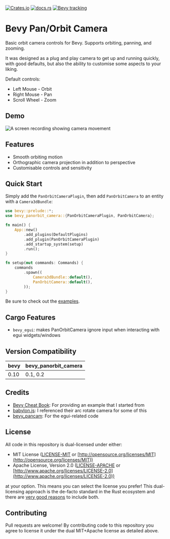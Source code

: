 [![Crates.io](https://img.shields.io/crates/v/bevy_panorbit_camera)](https://crates.io/crates/bevy_panorbit_camera) [![docs.rs](https://docs.rs/bevy_panorbit_camera/badge.svg)](https://docs.rs/bevy_panorbit_camera) [![Bevy tracking](https://img.shields.io/badge/Bevy%20tracking-released%20version-lightblue)](https://github.com/bevyengine/bevy/blob/main/docs/plugins_guidelines.md#main-branch-tracking)

# Bevy Pan/Orbit Camera

Basic orbit camera controls for Bevy. Supports orbiting, panning, and zooming.

It was designed as a plug and play camera to get up and running quickly, with good defaults, but also the ability to
customise some aspects to your liking.

Default controls:

- Left Mouse - Orbit
- Right Mouse - Pan
- Scroll Wheel - Zoom

## Demo

![A screen recording showing camera movement](https://user-images.githubusercontent.com/7709415/230715348-eb19d9a8-4826-4a73-a039-02cacdcb3dc9.gif "Demo of bevy_panorbit_camera")

## Features

- Smooth orbiting motion
- Orthographic camera projection in addition to perspective
- Customisable controls and sensitivity

## Quick Start

Simply add the `PanOrbitCameraPlugin`, then add `PanOrbitCamera` to an entity
with a `Camera3dBundle`:

```rust
use bevy::prelude::*;
use bevy_panorbit_camera::{PanOrbitCameraPlugin, PanOrbitCamera};

fn main() {
    App::new()
        .add_plugins(DefaultPlugins)
        .add_plugin(PanOrbitCameraPlugin)
        .add_startup_system(setup)
        .run();
}

fn setup(mut commands: Commands) {
    commands
        .spawn((
            Camera3dBundle::default(),
            PanOrbitCamera::default(),
        ));
}
```

Be sure to check out the [examples](https://github.com/Plonq/bevy_panorbit_camera/tree/master/examples).

## Cargo Features

- `bevy_egui`: makes PanOrbitCamera ignore input when interacting with egui widgets/windows

## Version Compatibility

| bevy | bevy_panorbit_camera |
|------|----------------------|
| 0.10 | 0.1, 0.2             |

## Credits

- [Bevy Cheat Book](https://bevy-cheatbook.github.io): For providing an example that I started from
- [babylon.js](https://www.babylonjs.com): I referenced their arc rotate camera for some of this
- [bevy_pancam](https://github.com/johanhelsing/bevy_pancam): For the egui-related code

## License

All code in this repository is dual-licensed under either:

* MIT License ([LICENSE-MIT](LICENSE-MIT) or [http://opensource.org/licenses/MIT](http://opensource.org/licenses/MIT))
* Apache License, Version 2.0 ([LICENSE-APACHE](LICENSE-APACHE)
  or [http://www.apache.org/licenses/LICENSE-2.0](http://www.apache.org/licenses/LICENSE-2.0))

at your option.
This means you can select the license you prefer!
This dual-licensing approach is the de-facto standard in the Rust ecosystem and there
are [very good reasons](https://github.com/bevyengine/bevy/issues/2373) to include both.

## Contributing

Pull requests are welcome! By contributing code to this repository you agree to license it under the dual MIT+Apache
license as detailed above.
